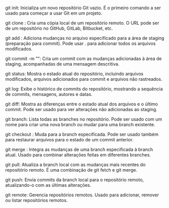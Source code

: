git init: Inicializa um novo repositório Git vazio. É o primeiro comando a ser usado para começar a usar Git em um projeto.

git clone <url>: Cria uma cópia local de um repositório remoto. O URL pode ser de um repositório no GitHub, GitLab, Bitbucket, etc.

git add <arquivo>: Adiciona mudanças no arquivo especificado para a área de staging (preparação para commit). Pode usar . para adicionar todos os arquivos modificados.

git commit -m "<mensagem>": Cria um commit com as mudanças adicionadas à área de staging, acompanhadas de uma mensagem descritiva.

git status: Mostra o estado atual do repositório, incluindo arquivos modificados, arquivos adicionados para commit e arquivos não rastreados.

git log: Exibe o histórico de commits do repositório, mostrando a sequência de commits, mensagens, autores e datas.

git diff: Mostra as diferenças entre o estado atual dos arquivos e o último commit. Pode ser usado para ver alterações não adicionadas ao staging.

git branch: Lista todas as branches no repositório. Pode ser usado com um nome para criar uma nova branch ou mudar para uma branch existente.

git checkout <branch>: Muda para a branch especificada. Pode ser usado também para restaurar arquivos para o estado de um commit anterior.

git merge <branch>: Integra as mudanças de uma branch especificada à branch atual. Usado para combinar alterações feitas em diferentes branches.

git pull: Atualiza a branch local com as mudanças mais recentes do repositório remoto. É uma combinação de git fetch e git merge.

git push: Envia commits da branch local para o repositório remoto, atualizando-o com as últimas alterações.

git remote: Gerencia repositórios remotos. Usado para adicionar, remover ou listar repositórios remotos.
